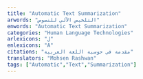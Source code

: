 ```yaml
---
title: "Automatic Text Summarization"
arwords: "التلخيص الآلي للنصوص"
enwords: "Automatic Text Summarization"
categories: "Human Language Technologies"
arlexicons: "ل"
enlexicons: "A"
citations: "مقدمة في حوسبة اللغة العربية"
translators: "Mohsen Rashwan"
tags: ["Automatic","Text","Summarization"]
---
```

